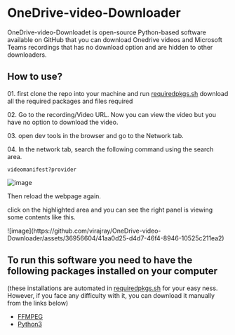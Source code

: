 <h1>OneDrive-video-Downloader</h1>

<p>OneDrive-video-Downloadet is open-source Python-based software available on GitHub that you can download Onedrive videos and Microsoft Teams recordings that has no download option and are hidden to other downloaders.</p>

<h2>How to use?</h2>

<p>01. first clone the repo into your machine and run <a href="requiredpkgs.sh">requiredpkgs.sh</a> download all the required packages and files required</p>
<p>02. Go to the recording/Video URL. Now you can view the video but you have no option to download the video.</p>
<p>03. open dev tools in the browser and go to the Network tab.</p>
<p>04. In the network tab, search the following command using the search area.

<code>videomanifest?provider</code></p>
![image](https://github.com/virajray/OneDrive-video-Downloader/assets/36956604/1444d28f-e3a0-4ada-9e40-96c13a4ddeff)


<p>Then reload the webpage again.</p>

<p>click on the highlighted area and you can see the right panel is viewing some contents like this.</p>
![image](https://github.com/virajray/OneDrive-video-Downloader/assets/36956604/41aa0d25-d4d7-46f4-8946-10525c211ea2)







<h2>To run this software you need to have the following packages installed on your computer</h2>
(these installations are automated in <a href="requiredpkgs.sh">requiredpkgs.sh</a> for your easy ness. However, if you face any difficulty with it, you can download it manually from the links below)
<ul>
<li><a href="https://www.ffmpeg.org/download.html">FFMPEG</a></li>
<li><a href="https://www.python.org/downloads/release/python-3120/">Python3</a></li>
</ul>
